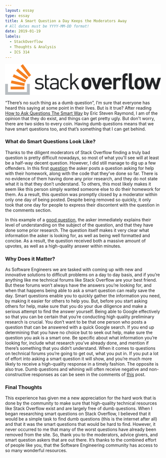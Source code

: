 ```yaml
---
layout: essay
type: essay
title: A Smart Question a Day Keeps the Moderators Away
# All dates must be YYYY-MM-DD format!
date: 2019-01-19
labels:
  - StackOverflow
  - Thoughts & Analysis
  - ICS 314
---
```


[<img class="ui huge centered rounded image" src="../images/StackOverflow.png">](https://stackoverflow.com/)

“There’s no such thing as a dumb question”, I’m sure that everyone has heard this saying at some point in their lives. But is it true? After reading [How to Ask Questions The Smart Way](http://www.catb.org/esr/faqs/smart-questions.html#bespecific) by Eric Steven Raymond, I am of the opinion that they do exist, and things can get pretty ugly. But don't worry, there are two sides to every coin. Having dumb questions means that we have smart questions too, and that’s something that I can get behind. 

### What do Smart Questions Look Like?

Thanks to the diligent moderators of Stack Overflow finding a truly bad question is pretty difficult nowadays, so most of what you'll see will at least be a half-way decent question. However, I did still manage to dig up a few offenders. In this first [question](https://stackoverflow.com/questions/20574925/c-file-homework) the asker posts a question asking for help with their homework, along with the code that they’ve done so far. There is no evidence of them having done any prior research, and they do not state what it is that they don’t understand. To others, this most likely makes it seem like this person simply wanted someone else to do their homework for them. As a result, this question was promptly closed by a moderator within only one day of being posted. Despite being removed so quickly, it only took that one day for people to express their discontent with the question in the comments section.

In this example of a [good question](https://stackoverflow.com/questions/477816/what-is-the-correct-json-content-type), the asker immediately explains their level of understanding on the subject of the question, and that they have done some prior research. The question itself makes it very clear what information the asker is looking for, as well as being well formatted and concise. As a result, the question received both a massive amount of upvotes, as well as a high-quality answer within minutes.

### Why Does it Matter?

As Software Engineers we are tasked with coming up with new and innovative solutions to difficult problems on a day to day basis, and if you’re anything like me technical forums like Stack Overflow are your best friend. But these forums won’t always have the answers you’re looking for, and when that happens being able to ask a smart question can really save the day. Smart questions enable you to quickly gather the information you need, by making it easier for others to help you. But, before you start asking others for help, make sure that you do your due diligence and make a serious attempt to find the answer yourself. Being able to Google effectively so that you can be certain that you’re conducting high quality preliminary research is crucial. You don’t want to be that one person who posts a question that can be answered with a quick Google search. If you end up determining that you have no choice but to seek out help, make sure the question you ask is a smart one. Be specific about what information you’re looking for, include what research you’ve already done, and mention if there’s something that you didn’t understand. When it comes to questions on technical forums you’re going to get out, what you put in. If you put a lot of effort into asking a smart question it will show, and you’re much more likely to receive a high-quality response in a timely fashion. The opposite is also true. Dumb questions and whining will often receive negative and non-constructive responses as can be seen in the comments of [this](https://meta.stackexchange.com/questions/225739/stack-overflow-has-gotten-mean) post.

### Final Thoughts

This experience has given me a new appreciation for the hard work that is done by the community to make sure that high-quality technical resources like Stack Overflow exist and are largely free of dumb questions. When I began researching smart questions on Stack Overflow, I believed that it would be a simple task to find dumb questions (this is the internet after all) and that it was the smart questions that would be hard to find. However, it never occurred to me that many of the worst questions have already been removed from the site. So, thank you to the moderators, advice givers, and smart question askers that are out there. It’s thanks to the combined effort of people like you, that the Software Engineering community has access to so many wonderful resources.
